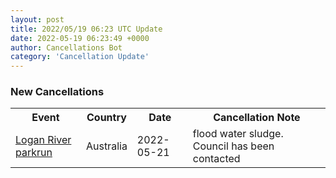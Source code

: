 ```yaml
---
layout: post
title: 2022/05/19 06:23 UTC Update
date: 2022-05-19 06:23:49 +0000
author: Cancellations Bot
category: 'Cancellation Update'
---
```


<h3>New Cancellations</h3>
<div class='hscrollable'>
<table style='width: 100%'>
    <tr>
        <th>Event</th>
        <th>Country</th>
        <th>Date</th>
        <th>Cancellation Note</th>
    </tr>
    <tr>
        <td><a href="https://www.parkrun.com.au/loganriver">Logan River parkrun</a></td>
        <td>Australia</td>
        <td>2022-05-21</td>
        <td>flood water sludge. Council has been contacted</td>
    </tr>
</table>
</div>
